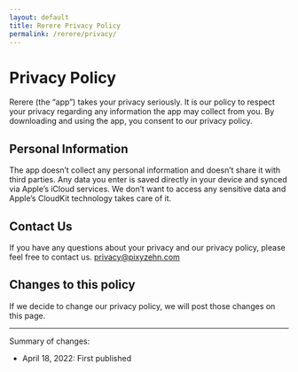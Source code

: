```yaml
---
layout: default
title: Rerere Privacy Policy
permalink: /rerere/privacy/
---
```


# Privacy Policy

Rerere (the “app”) takes your privacy seriously. It is our policy to respect your privacy regarding any information the app may collect from you. By downloading and using the app, you consent to our privacy policy.

## Personal Information

The app doesn’t collect any personal information and doesn’t share it with third parties. Any data you enter is saved directly in your device and synced via Apple’s iCloud services. We don’t want to access any sensitive data and Apple’s CloudKit technology takes care of it.

## Contact Us

If you have any questions about your privacy and our privacy policy, please feel free to contact us. <a href="mailto:privacy@pixyzehn.com">privacy@pixyzehn.com</a></p>

## Changes to this policy

If we decide to change our privacy policy, we will post those changes on this page.

---

Summary of changes:
- April 18, 2022: First published
